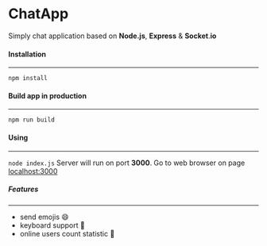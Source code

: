 # ChatApp
Simply chat application based on **Node.js**, **Express** & **Socket**.**io** 

#### Installation
---
`npm install`

#### Build app in production
---
`npm run build`

#### Using
---
`node index.js`
Server will run on port **3000**. Go to web browser on page [localhost:3000](http://localhost:3000)

##### Features
---
* send emojis :smile:
* keyboard support :musical_keyboard:
* online users count statistic :ghost:

